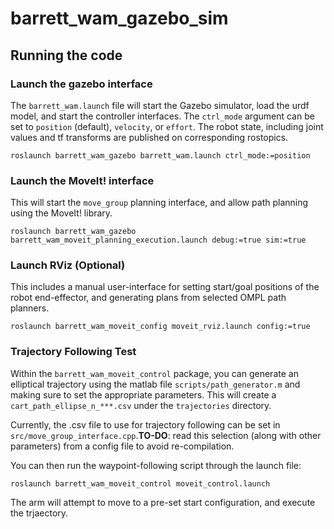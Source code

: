 # barrett_wam_gazebo_sim

## Running the code

### Launch the gazebo interface 

The `barrett_wam.launch` file will start the Gazebo simulator, load the urdf model, and start the controller interfaces. The `ctrl_mode` argument can be set to `position` (default), `velocity`, or `effort`. The robot state, including joint values and tf transforms are published on corresponding rostopics.

```
roslaunch barrett_wam_gazebo barrett_wam.launch ctrl_mode:=position
```

### Launch the MoveIt! interface

This will start the `move_group` planning interface, and allow path planning using the MoveIt! library.

```
roslaunch barrett_wam_gazebo barrett_wam_moveit_planning_execution.launch debug:=true sim:=true
```

### Launch RViz (Optional)

This includes a manual user-interface for setting start/goal positions of the robot end-effector, and generating plans from selected OMPL path planners. 

```
roslaunch barrett_wam_moveit_config moveit_rviz.launch config:=true
```

### Trajectory Following Test

Within the `barrett_wam_moveit_control` package, you can generate an elliptical trajectory using the matlab file `scripts/path_generator.m` and making sure to set the appropriate parameters. This will create a `cart_path_ellipse_n_***.csv` under the `trajectories` directory. 

Currently, the .csv file to use for trajectory following can be set in `src/move_group_interface.cpp`.**TO-DO**: read this selection (along with other parameters) from a config file to avoid re-compilation.

You can then run the waypoint-following script through the launch file:

```
roslaunch barrett_wam_moveit_control moveit_control.launch
```
The arm will attempt to move to a pre-set start configuration, and execute the trjaectory.


